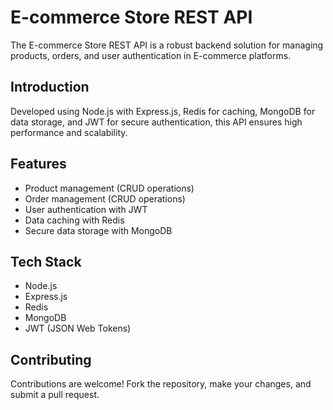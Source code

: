 # E-commerce Store REST API

The E-commerce Store REST API is a robust backend solution for managing products, orders, and user authentication in E-commerce platforms.

## Introduction

Developed using Node.js with Express.js, Redis for caching, MongoDB for data storage, and JWT for secure authentication, this API ensures high performance and scalability.

## Features

- Product management (CRUD operations)
- Order management (CRUD operations)
- User authentication with JWT
- Data caching with Redis
- Secure data storage with MongoDB

## Tech Stack

- Node.js
- Express.js
- Redis
- MongoDB
- JWT (JSON Web Tokens)

## Contributing

Contributions are welcome! Fork the repository, make your changes, and submit a pull request.

